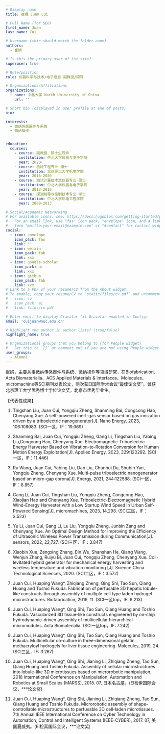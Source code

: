 ```yaml
---
# Display name
title: 崔娟 Juan Cui

# Full Name (for SEO)
first_name: Juan
last_name: Cui

# Username (this should match the folder name)
authors:
  - 崔娟

# Is this the primary user of the site?
superuser: true

# Role/position
role: 仪器科学与技术/电子信息 副教授/硕导 

# Organizations/Affiliations
organizations:
  - name: 中北大学 North University of China
    url: ''

# Short bio (displayed in user profile at end of posts)
bio: 

interests:
  - 微纳传感器件与系统
  - 微纳操作


education:
  courses:
    - course: 副教授、硕士生导师
      institution: 中北大学仪器与电子学院
      year: 2020-
    - course: 机械工程专业 博士
      institution: 北京理工大学机电学院
      year: 2016-2020
    - course: 测试计量技术及仪器专业 硕士
      institution: 中北大学仪器与电子学院
      year: 2013-2016    
    - course: 探测制导与控制技术专业 学士
      institution: 中北大学机电工程学院
      year: 2009-2013

# Social/Academic Networking
# For available icons, see: https://docs.hugoblox.com/getting-started/page-builder/#icons
#   For an email link, use "fas" icon pack, "envelope" icon, and a link in the
#   form "mailto:your-email@example.com" or "#contact" for contact widget.
social:
  - icon: envelope
    icon_pack: fas
    link: ''
  - icon: weixin
    icon_pack: fab
    link: xxx
  - icon: google-scholar
    icon_pack: ai
    link: xxx
  - icon: github
    icon_pack: fab
    link: xxx
# Link to a PDF of your resume/CV from the About widget.
# To enable, copy your resume/CV to `static/files/cv.pdf` and uncomment the lines below.
# - icon: cv
#   icon_pack: ai
#   link: files/cv.pdf

# Enter email to display Gravatar (if Gravatar enabled in Config)
email: 'cuijuan@nuc.edu.cn'

# Highlight the author in author lists? (true/false)
highlight_name: true

# Organizational groups that you belong to (for People widget)
#   Set this to `[]` or comment out if you are not using People widget.
user_groups:
  - Alumni
---
```


崔娟，主要从事微纳传感器件与系统、微纳操作等领域研究，在Biofabrication、Acta Biomaterialia、ACS Applied Materials & Interfaces、Molecules、micromachine等SCI期刊发表论文，两次获EI国际学术会议“最佳论文奖”。曾获北京理工大学优秀博士学位论文奖，北京市优秀毕业生。

【代表性成果】

1. Tingshan Liu, Juan Cui, Yongqiu Zheng, Shanming Bai, Congcong Hao, Chenyang Xue. A self-powered inert-gas sensor based on gas ionization driven by a triboelectric nanogenerator[J]. Nano Energy, 2023, 106:108083. (SCI一区，IF：19.069)

2. Shanming Bai, Juan Cui, Yongqiu Zheng, Gang Li, Tingshan Liu, Yabing Liu,Congcong Hao, Chenyang Xue. Electromagnetic-Triboelectric Energy Harvester Based on Vibration-to-Rotation Conversion for Human Motion Energy Exploitation[J]. Applied Energy, 2023, 329:120292. (SCI一区，IF：11.446)

3. Ru Wang, Juan Cui, Yabing Liu, Dan Liu, Chunhui Du, Shubin Yan, Yongqiu Zheng, Chenyang Xue. Multi-pulse triboelectric nanogenerator based on micro-gap corona[J]. Energy, 2021, 244:122588. (SCI一区，IF：8.857)

4. Gang Li, Juan Cui, Tingshan Liu, Yongqiu Zheng, Congcong Hao, Xiaojian Hao and Chenyang Xue. Triboelectric-Electromagnetic Hybrid Wind-Energy Harvester with a Low Startup Wind Speed in Urban Self-Powered Sensing[J]. micromachines, 2023, 14,298. (SCI三区，IF：3.523)

5. Yu Li, Juan Cui, Gang Li, Lu Liu, Yongqiu Zheng, Junbin Zang and Chenyang Xue. An Optimal Design Method for Improving the Efficiency of Ultrasonic Wireless Power Transmission during Communication[J]. sensors, 2022, 22,727. (SCI三区，IF：3.847)

6. Xiaobin Xue, Zengxing Zhang, Bin Wu, Shanshan He, Qiang Wang, Wenjun Zhang, Ruiyu Bi, Juan Cui, Yongqiu Zheng, Chenyang Xue. Coil-levitated hybrid generator for mechanical energy harvesting and wireless temperature and vibration monitoring [J]. Science China Technological Sciences, 2020. (SCI二区，IF：3.572)


7. Juan Cui, Huaping Wang*, Zhiqiang Zheng, Qing Shi, Tao Sun, Qiang Huang and Toshio Fukuda. Fabrication of perfusable 3D hepatic lobule-like constructs through assembly of multiple cell type laden hydrogel microstructures. Biofabrication, 2019, 11. (SCI一区top，IF: 8.213)

8. Juan Cui, Huaping Wang*, Qing Shi, Tao Sun, Qiang Huang and Toshio Fukuda. Vascularized 3D tissue-like constructs engineered by on-chip hydrodynamic-driven assembly of multicellular hierarchical micromodules. Acta Biomaterialia. (SCI一区top，IF: 7.242)

9. Juan Cui, Huaping Wang*, Qing Shi, Tao Sun, Qiang Huang and Toshio Fukuda. Multicellular co-culture in three-dimensional gelatin methacryloyl hydrogels for liver tissue engineering. Molecules, 2019, 24. (SCI三区，IF: 3.267)

10. Juan Cui, Huaping Wang*, Qing Shi, Jianing Li, Zhiqiang Zheng, Tao Sun, Qiang Huang and Toshio Fukuda. Assembly of cellular microstructures into lobule-like 3D microtissues based on microrobotic manipulation. 2018 International Conference on Manipulation, Automation and Robotics at Small Scales (MARSS), 2018. 07, 日本名古屋。(EI检索国际会议，***论文奖)

11. Juan Cui, Huaping Wang*, Qing Shi, Jianing Li, Zhiqiang Zheng, Tao Sun, Qiang Huang and Toshio Fukuda. Microrobotic assembly of shape-controllable microstructures to perfusable 3D cell-laden microtissues. 7th Annual IEEE International Conference on Cyber Technology in Automation, Control and Intelligent Systems (IEEE-CYBER), 2017. 07, 美国夏威夷。(EI检索国际会议，***论文奖)

